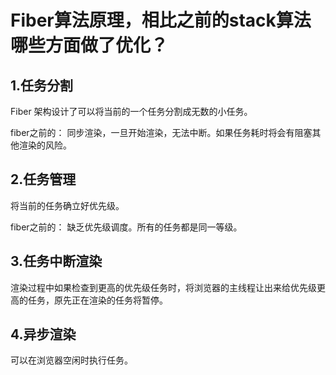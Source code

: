 # Fiber算法原理，相比之前的stack算法哪些方面做了优化？

## 1.任务分割

Fiber 架构设计了可以将当前的一个任务分割成无数的小任务。

fiber之前的： 同步渲染，一旦开始渲染，无法中断。如果任务耗时将会有阻塞其他渲染的风险。

## 2.任务管理

将当前的任务确立好优先级。

fiber之前的： 缺乏优先级调度。所有的任务都是同一等级。

## 3.任务中断渲染

渲染过程中如果检查到更高的优先级任务时，将浏览器的主线程让出来给优先级更高的任务，原先正在渲染的任务将暂停。

## 4.异步渲染

可以在浏览器空闲时执行任务。
